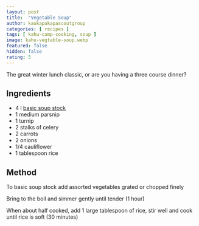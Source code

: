 ```yaml
---
layout: post
title:  "Vegetable Soup"
author: kaukapakapascoutgroup
categories: [ recipes ]
tags: [ kahu-camp-cooking, soup ]
image: kahu-vegtable-soup.webp
featured: false
hidden: false
rating: 5
---
```


The great winter lunch classic, or are you having a three course dinner?

## Ingredients

* 4 l [basic soup stock](/basic-soup-stock/)
* 1 medium parsnip
* 1 turnip
* 2 stalks of celery
* 2 carrots
* 2 onions
* 1/4 cauliflower
* 1 tablespoon rice

## Method

To basic soup stock add assorted vegetables grated or chopped finely

Bring to the boil and simmer gently until tender (1 hour)

When about half cooked, add 1 large tablespoon of rice, stir well and cook until rice is soft (30 minutes)
